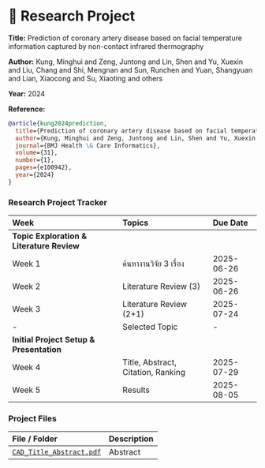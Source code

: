 # 📄  Research Project

**Title:** Prediction of coronary artery disease based on facial temperature information captured by non-contact infrared thermography

**Author:** Kung, Minghui and Zeng, Juntong and Lin, Shen and Yu, Xuexin and Liu, Chang and Shi, Mengnan and Sun, Runchen and Yuan, Shangyuan and Lian, Xiaocong and Su, Xiaoting and others

**Year:** 2024

**Reference:**
```bibtex
@article{kung2024prediction,
  title={Prediction of coronary artery disease based on facial temperature information captured by non-contact infrared thermography},
  author={Kung, Minghui and Zeng, Juntong and Lin, Shen and Yu, Xuexin and Liu, Chang and Shi, Mengnan and Sun, Runchen and Yuan, Shangyuan and Lian, Xiaocong and Su, Xiaoting and others},
  journal={BMJ Health \& Care Informatics},
  volume={31},
  number={1},
  pages={e100942},
  year={2024}
}
```

### Research Project Tracker

| Week | Topics | Due Date |
| :--- | :--- | :--- | 
| **Topic Exploration & Literature Review** |
| Week 1 | ค้นหางานวิจัย 3 เรื่อง  | 2025-06-26 | 
| Week 2 | Literature Review (3) | 2025-06-26 | 
| Week 3 | Literature Review (2+1)  | 2025-07-24 |
| - | Selected Topic | - |  Done |
| **Initial Project Setup & Presentation** |
| Week 4 | Title, Abstract, Citation, Ranking | 2025-07-29 | 
| Week 5 | Results | 2025-08-05 | 


### Project Files

| File / Folder | Description |
| :--- | :--- |
| [`CAD_Title_Abstract.pdf`](./CAD_Title_Abstract.pdf)  | Abstract |
